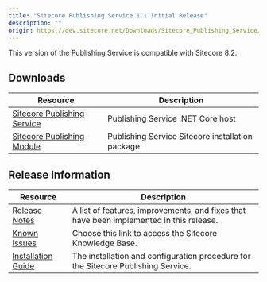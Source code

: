 ```yaml
---
title: "Sitecore Publishing Service 1.1 Initial Release"
description: ""
origin: https://dev.sitecore.net/Downloads/Sitecore_Publishing_Service/11/Sitecore_Publishing_Service_11_Initial_Release.aspx
---
```


This version of the Publishing Service is compatible with Sitecore 8.2.

## Downloads

 | Resource | Description |
 | --- | --- |
 | [Sitecore Publishing Service](https://scdp.blob.core.windows.net/downloads/Sitecore%20Publishing%20Service/11/Sitecore%20Publishing%20Service%2011%20Initial%20Release/Secure/Sitecore%20Publishing%20Service%201.1.0.zip) | Publishing Service .NET Core host |
 | [Sitecore Publishing Module](https://scdp.blob.core.windows.net/downloads/Sitecore%20Publishing%20Service/11/Sitecore%20Publishing%20Service%2011%20Initial%20Release/Secure/Sitecore%20Publishing%20Module%201.8.0.zip) | Publishing Service Sitecore installation package |

## Release Information

 | Resource | Description |
 | --- | --- |
 | [Release Notes](/downloads/Sitecore_Publishing_Service/11/Sitecore_Publishing_Service_11_Initial_Release/Release_Notes) | A list of features, improvements, and fixes that have been implemented in this release. |
 | [Known Issues](https://kb.sitecore.net/articles/631685) | Choose this link to access the Sitecore Knowledge Base. |
 | [Installation Guide](https://scdp.blob.core.windows.net/downloads/Sitecore%20Publishing%20Service/11/Sitecore%20Publishing%20Service%2011%20Initial%20Release/Secure/Sitecore-Publishing-Service-Installation-and-Configuration-Guide.pdf) | The installation and configuration procedure for the Sitecore Publishing Service. |